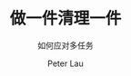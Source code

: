 ---
title: "做一件清理一件"
subtitle: "如何应对多任务"
layout: post
author: "Peter Lau"
published: false
header-style: text
tags:
  - Daily thinking
  - Growth
---